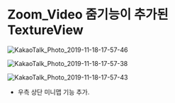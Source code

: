 # Zoom_Video 줌기능이 추가된 TextureView

![KakaoTalk_Photo_2019-11-18-17-57-46](https://user-images.githubusercontent.com/37686748/69038451-2ba10380-0a2d-11ea-95e2-785c37e25e76.jpeg)

![KakaoTalk_Photo_2019-11-18-17-57-38](https://user-images.githubusercontent.com/37686748/69038454-2c399a00-0a2d-11ea-9136-d79889dc9d0b.jpeg)

![KakaoTalk_Photo_2019-11-18-17-57-43](https://user-images.githubusercontent.com/37686748/69038452-2ba10380-0a2d-11ea-93ff-8e86abb88368.jpeg)

* 우측 상단 미니맵 기능 추가.

